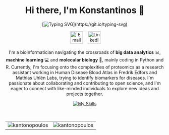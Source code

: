 <div align="center">

# Hi there, I'm Konstantinos 👋

[![Typing SVG](https://readme-typing-svg.herokuapp.com?font=Fira+Code&duration=3000&pause=1000&center=true&width=435&lines=Chemical+engineer+by+training...;Bioinformatician+by+mindset!)](https://git.io/typing-svg)

&nbsp;&nbsp;&nbsp;
<a href="mailto:k.antono@outlook.com"><img border="0" alt="Email" src="https://assets.dryicons.com/uploads/icon/svg/8007/c804652c-fae4-43d7-b539-187d6a408254.svg" width="40" height="40"></a>&nbsp;&nbsp;&nbsp;
<a href="https://www.linkedin.com/in/kantonopoulos/"><img border="0" alt="LinkedIn" src="https://assets.dryicons.com/uploads/icon/svg/8337/a347cd89-1662-4421-be90-58e5e8004eae.svg" width="40" height="40"></a>&nbsp;&nbsp;&nbsp; 
  
I'm a bioinformatician navigating the crossroads of **big data analytics** 📊, **machine learning** 💻 and **molecular biology** 🔬, mainly coding in Python and R. Currently, I'm focusing onto the complexities of proteomics as a research assistant working in Human Disease Blood Atlas in Fredrik Edfors and Mathias Uhlén Labs, trying to identify biomarkers for diseases. I'm passionate about collaborating and contributing to open science, and I'm eager to connect with like-minded individuals to explore new ideas and projects together.

[![My Skills](https://skillicons.dev/icons?i=py,r,git,vscode,pytorch)](https://skillicons.dev)

<br>

<table>
  <tr>
    <td><img align="center" src="https://github-readme-stats.vercel.app/api?username=kantonopoulos&show_icons=true&locale=en" alt="kantonopoulos" /></td>
    <td><img align="center" src="https://github-readme-streak-stats.herokuapp.com/?user=kantonopoulos&" alt="kantonopoulos" />
  </tr>
</table>

